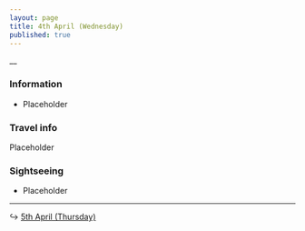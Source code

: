 ```yaml
---
layout: page
title: 4th April (Wednesday)
published: true
---
```

__

### Information

- Placeholder

### Travel info

Placeholder

### Sightseeing

- Placeholder

<hr>

↪ [5th April (Thursday)](/days/week4/5apr)
